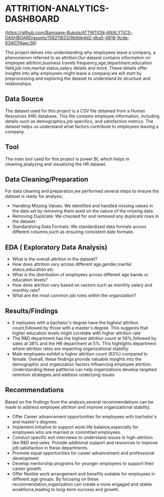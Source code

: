 # ATTRITION-ANALYTICS-DASHBOARD

(https://github.com/Bamisaye-Bukola/ATTRITION-ANALYTICS-DASHBOARD/assets/158211833/9b9de4d2-dba5-4818-9cda-63407f4aec36)

 This project delves into understanding why employees leave a company, a phenomenon referred to as attrition.Our dataset contains information on employee attrition,business travels frequency,age,department,education field,job role,marital status,salary details and more. These details offer insights into why employees might leave a company.we will start by preprocessing and exploring the dataset to understand its structure and relationships.


 ## Data Source

 The dataset used for this project is a CSV file obtained from a Human Resources (HR) database. This file contains employee information, including details such as demographics,job specifics, and satisfaction metrics. The dataset helps us understand what factors contribute to employees leaving a company.


 ## Tool

 The main tool used for this project is power BI, which helps in cleaning,analyzing and visualizing the HR dataset.


 ## Data Cleaning/Preparation

 For data cleaning and preparation,we performed several steps to ensure the dataset is ready for analysis;

 * Handling Missing Values: We identified and handled missing values in the data set by removing them ased on the nature of the missing data.
 * Removing Duplicate: We checked for and removed any duplicate rows in the dataset.
 * Standardizing Data Formats: We standardized data formats across different columns,such as ensuring consistent date formate.

## EDA ( Exploratory Data Analysis)
* What is the overall attrition in the dataset?
* How does attrition vary across different age,gender,marital status,education etc
* What is the distribution of employees across different age bands or education levels?
* How does attrition vary based on vactors such as monthly salary and monthly rate?
* What are the most common job roles within the organization?

## Results/Findings

* E mployees with a bachelor's degree have the highest attrition count,followed by those with a master's degree. This suggests that higher education levels might correlate with higher attrition rate
* The R&D department has the highest attrition count at 56%,followed by sales at 38% and the HR department at 5%. This highlights department where attrition rates are impacting organizational stability.
* Male employees exhibit a higher attrition count (63%) compared to female.
  Overall, these findings provide valuable insights into the demographic and organization factors influencing employee attrition. Understanding these pattterns can help organizations develop targeted retention strategies and address underlying issues


## Recommendations
Based on the findings from the analysis,several recommendations can be made to address employee attrition and improve organizational stability.

* Offer Career advancement opportunities for employees with bachelor's and master's degrees.
* Implement initiative to support work-life balance,especially for employees who are married or committed employees.
* Conduct specific exit interviews to understand issues in high-attrition like R&D and sales. Provide additional support and resources to improve job satisfaction in these departments.
* Promote equal opportunities for career advancement and professional development
* Develop mentorship programs for younger employees to support their career growth.
* Offer flexible work arrangement and benefits suitable for employees in different age groups.
   By focusing on these recommendation,organization can create a more engaged and stable woekforce,leading to long-term success and growth.



 
